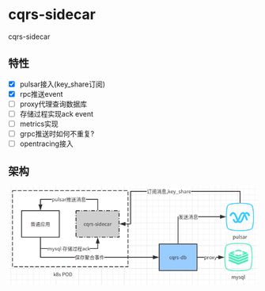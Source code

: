 # cqrs-sidecar
cqrs-sidecar

## 特性

- [x] pulsar接入(key_share订阅)
- [x] rpc推送event
- [ ] proxy代理查询数据库
- [ ] 存储过程实现ack event
- [ ] metrics实现
- [ ] grpc推送时如何不重复?
- [ ] opentracing接入

## 架构

![](./document/img_1.png)